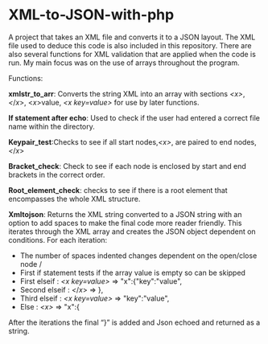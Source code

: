 # XML-to-JSON-with-php

A project that takes an XML file and converts it to a JSON layout. The XML file used to deduce this code is also included in this repository. There are also several functions for XML validation that are applied when the code is run. My main focus was on the use of arrays throughout the program.

Functions:

**xmlstr_to_arr**:  Converts the string XML into an array with sections *<*x*>*,*<*/*x*>, <*x*>value, *<*x key=value*>* for use by later functions.
 
**If statement after echo**: Used to check if the user had entered a correct file name within the directory.

**Keypair_test**:Checks to see if all start nodes,*<*x*>*, are paired to end nodes,*<*/*x*>

**Bracket_check**: Check to see if each node is enclosed by start and end brackets in the correct order.

**Root_element_check**: checks to see if there is a root element that encompasses the whole XML structure.

**Xmltojson**: Returns the XML string converted to a JSON string with an option to add spaces to make the final code more reader friendly. This iterates through the XML array and creates the JSON object dependent on conditions. For each iteration:
- The number of spaces indented changes dependent on the open/close node /
- First if statement tests if the array value is empty so can be skipped
- First elseif : *<*x key=value*>*   =>   "x":{"key":"value",
- Second elseif : *<*/*x*>   =>   },
- Third elseif : *<*x key=value*>* =>  "key":"value",
- Else :  *<*x*>* => "x":{

After the iterations the final “}” is added and Json echoed and returned as a string.

